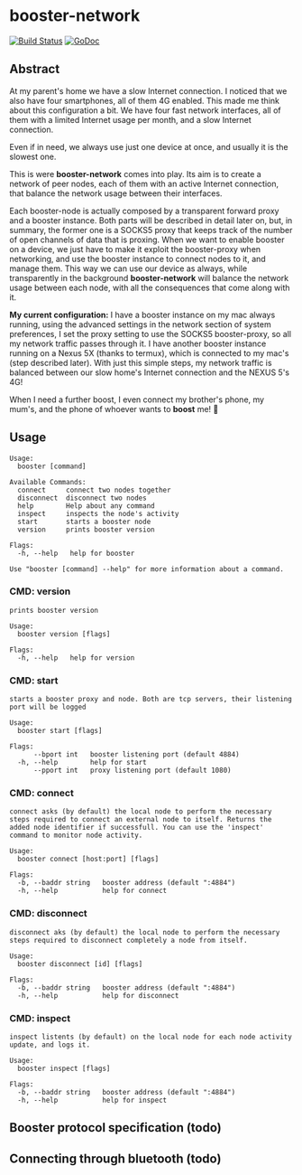 # booster-network
[![Build Status](https://travis-ci.org/danielmorandini/booster-network.svg?branch=master)](https://travis-ci.org/danielmorandini/booster-network)
[![GoDoc](https://img.shields.io/badge/godoc-reference-blue.svg)](https://godoc.org/github.com/danielmorandini/booster-network/node)

## Abstract

At my parent's home we have a slow Internet connection. I noticed that we also
have four smartphones, all of them 4G enabled. This made me think about this
configuration a bit. We have four fast network interfaces, all of them with a
limited Internet usage per month, and a slow Internet connection.

Even if in need, we always use just one device at once, and usually it is the
slowest one.

This is were **booster-network** comes into play. Its aim is to create a network
of peer nodes, each of them with an active Internet connection, that balance the
network usage between their interfaces.

Each booster-node is actually composed by a transparent forward proxy and a
booster instance. Both parts will be described in detail later on, but, in
summary, the former one is a SOCKS5 proxy that keeps track of the number of open
channels of data that is proxing. When we want to enable booster on a device, we
just have to make it exploit the booster-proxy when networking, and use the
booster instance to connect nodes to it, and manage them. This way we can use
our device as always, while transparently in the background **booster-network**
will balance the network usage between each node, with all the consequences that
come along with it.

**My current configuration:** I have a booster instance on my mac always
running, using the advanced settings in the network section of system
preferences, I set the proxy setting to use the SOCKS5 booster-proxy, so all my
network traffic passes through it. I have another booster instance running on a
Nexus 5X (thanks to termux), which is connected to my mac's (step described
later). With just this simple steps, my network traffic is balanced between our
slow home's Internet connection and the NEXUS 5's 4G!

When I need a further boost, I even connect my brother's phone, my mum's, and
the phone of whoever wants to **boost** me! :tada:

## Usage
```
Usage:
  booster [command]

Available Commands:
  connect     connect two nodes together
  disconnect  disconnect two nodes
  help        Help about any command
  inspect     inspects the node's activity
  start       starts a booster node
  version     prints booster version

Flags:
  -h, --help   help for booster

Use "booster [command] --help" for more information about a command.
```

### CMD: version
```
prints booster version

Usage:
  booster version [flags]

Flags:
  -h, --help   help for version
```

### CMD: start
```
starts a booster proxy and node. Both are tcp servers, their listening port will be logged

Usage:
  booster start [flags]

Flags:
      --bport int   booster listening port (default 4884)
  -h, --help        help for start
      --pport int   proxy listening port (default 1080)
```

### CMD: connect
```
connect asks (by default) the local node to perform the necessary steps required to connect an external node to itself. Returns the added node identifier if successfull. You can use the 'inspect' command to monitor node activity.

Usage:
  booster connect [host:port] [flags]

Flags:
  -b, --baddr string   booster address (default ":4884")
  -h, --help           help for connect
```

### CMD: disconnect
```
disconnect aks (by default) the local node to perform the necessary steps required to disconnect completely a node from itself.

Usage:
  booster disconnect [id] [flags]

Flags:
  -b, --baddr string   booster address (default ":4884")
  -h, --help           help for disconnect
```

### CMD: inspect
```
inspect listents (by default) on the local node for each node activity update, and logs it.

Usage:
  booster inspect [flags]

Flags:
  -b, --baddr string   booster address (default ":4884")
  -h, --help           help for inspect
```

## Booster protocol specification (todo)

## Connecting through bluetooth (todo)
